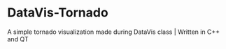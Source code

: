 # DataVis-Tornado
 A simple tornado visualization made during DataVis class | Written in C++ and QT
